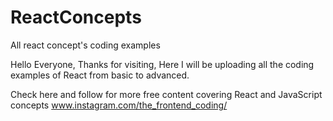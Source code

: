 # ReactConcepts
All react concept's coding examples

Hello Everyone, Thanks for visiting, Here I will be uploading all the coding examples of React from basic to advanced.

Check here and follow for more free content covering React and JavaScript concepts  www.instagram.com/the_frontend_coding/
